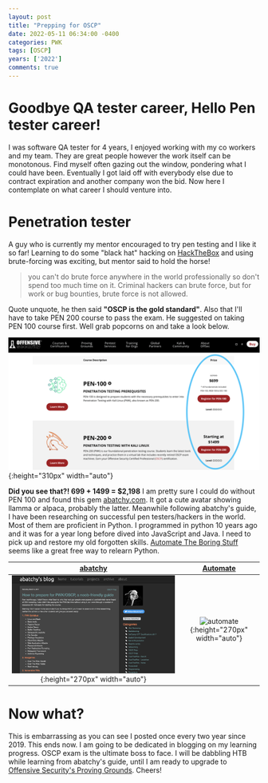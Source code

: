 ```yaml
---
layout: post
title: "Prepping for OSCP"
date: 2022-05-11 06:34:00 -0400
categories: PWK
tags: [OSCP]
years: ['2022']
comments: true
---
```


# Goodbye QA tester career, Hello Pen tester career!

I was software QA tester for 4 years, I enjoyed working with my co workers and my team. They are great people however the work itself can be monotonous. Find myself often gazing out the window, pondering what I could have been. Eventually I got laid off with everybody else due to contract expiration and another company won the bid. Now here I contemplate on what career I should venture into.


# Penetration tester

A guy who is currently my mentor encouraged to try pen testing and I like it so far! Learning to do some "black hat" hacking on [HackTheBox][HackTheBox] and using brute-forcing was exciting, but mentor said to hold the horse!

> you can't do brute force anywhere in the world professionally so don't spend too much time on it. Criminal hackers can brute force, but for work or bug bounties, brute force is not allowed.

Quote unquote, he then said **"OSCP is the gold standard"**. Also that I'll have to take PEN 200 course to pass the exam. He suggested on taking PEN 100 course first. Well grab popcorns on and take a look below.

![PENCO](/assets/img/blog/PEN_Courses.png){:height="310px" width="auto"}

**Did you see that?! 699 + 1499 = $2,198** I am pretty sure I could do without PEN 100 and found this gem [abatchy.com][abatchy.com]. It got a cute avatar showing llamma or alpaca, probably the latter. Meanwhile following abatchy's guide, I have been researching on successful pen testers/hackers in the world. Most of them are proficient in Python. I programmed in python 10 years ago and it was for a year long before dived into JavaScript and Java. I need to pick up and restore my old forgotten skills. [Automate The Boring Stuff][Automate] seems like a great free way to relearn Python. 

[abatchy][abatchy.com]  | [Automate][Automate]
:-------------------------:|:-------------------------:
![abatchy](/assets/img/blog/abatchy.png){:height="270px" width="auto"} |  ![automate](/assets/img//automate.png){:height="270px" width="auto"}


# Now what?
 
This is embarrassing as you can see I posted once every two year since 2019. This ends now. I am going to be dedicated in blogging on my learning progress. OSCP exam is the ultimate boss to face. I will be dabbling HTB while learning from abatchy's guide, until I am ready to upgrade to [Offensive Security's Proving Grounds][PG Practice]. Cheers! 




[HackTheBox]:https:/www.hackthebox.com
[abatchy.com]:https://www.abatchy.com/2017/03/how-to-prepare-for-pwkoscp-noob
[Automate]:https://automatetheboringstuff.com
[PG Practice]:https://www.offensive-security.com/labs/individual/